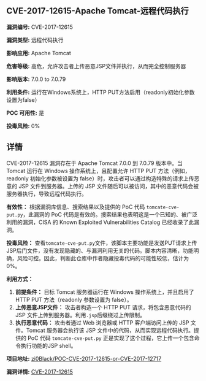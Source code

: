 ## CVE-2017-12615-Apache Tomcat-远程代码执行

**漏洞编号:** CVE-2017-12615

**漏洞类型:** 远程代码执行

**影响应用:** Apache Tomcat

**危害等级:** 高危，允许攻击者上传恶意JSP文件并执行，从而完全控制服务器

**影响版本:** 7.0.0 to 7.0.79

**利用条件:** 运行在Windows系统上，HTTP PUT方法启用（readonly初始化参数设置为false）

**POC 可用性:** 是

**投毒风险:** 0%

## 详情

CVE-2017-12615 漏洞存在于 Apache Tomcat 7.0.0 到 7.0.79 版本中。当 Tomcat 运行在 Windows 操作系统上，且配置允许 HTTP PUT 方法（例如，readonly 初始化参数被设置为 false）时，攻击者可以通过构造特殊的请求上传恶意的 JSP 文件到服务器。上传的 JSP 文件随后可以被访问，其中的恶意代码会被服务器执行，导致远程代码执行。

**有效性：**
根据漏洞库信息、搜索结果以及提供的 PoC 代码 `tomcate-cve-put.py`，此漏洞的 PoC 代码是有效的。搜索结果也表明这是一个已知的、被广泛利用的漏洞，CISA 的 Known Exploited Vulnerabilities Catalog 已经收录了此漏洞。

**投毒风险：**
查看`tomcate-cve-put.py`文件，该脚本主要功能是发送PUT请求上传JSP后门文件，没有发现隐藏的、与漏洞利用无关的代码。脚本内容清晰，功能明确，风险可控。因此，判断此仓库中作者隐藏投毒代码的可能性较低，估计为0%。

**利用方式：**
1.  **前提条件：** 目标 Tomcat 服务器运行在 Windows 操作系统上，并且启用了 HTTP PUT 方法（readonly 参数设置为 false）。
2.  **上传恶意JSP文件：** 攻击者构造一个 HTTP PUT 请求，将包含恶意代码的 JSP 文件上传到服务器。利用`.jsp`后缀绕过上传限制。
3.  **执行恶意代码：** 攻击者通过 Web 浏览器或 HTTP 客户端访问上传的 JSP 文件。Tomcat 服务器会执行该 JSP 文件中的代码，从而实现远程代码执行。提供的 PoC 代码 `tomcate-cve-put.py` 正是实现了这个过程，它上传一个包含命令执行功能的JSP shell。


**项目地址:** [zi0Black/POC-CVE-2017-12615-or-CVE-2017-12717](https://github.com/zi0Black/POC-CVE-2017-12615-or-CVE-2017-12717)

**漏洞详情:** [CVE-2017-12615](https://nvd.nist.gov/vuln/detail/CVE-2017-12615)